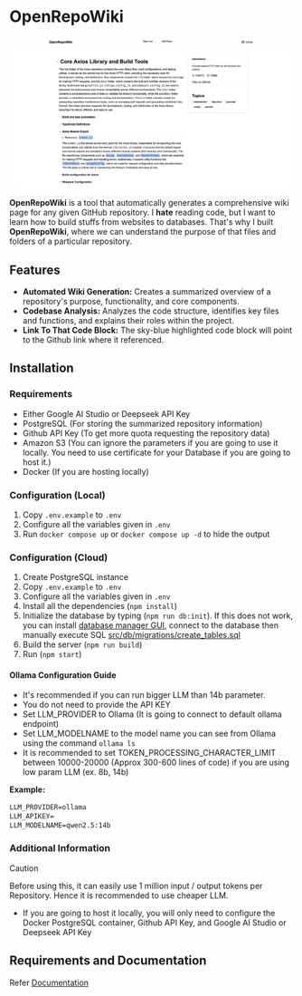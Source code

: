 
# OpenRepoWiki

![OpenRepoWiki Example Image](https://github.com/daeisbae/open-repo-wiki/blob/main/assets/openrepowiki.png)

**OpenRepoWiki** is a tool that automatically generates a comprehensive wiki page for any given GitHub repository. I **hate** reading code, but I want to learn how to build stuffs from websites to databases. That's why I built **OpenRepoWiki**, where we can understand the purpose of that files and folders of a particular repository.

## Features

- **Automated Wiki Generation:** Creates a summarized overview of a repository's purpose, functionality, and core components.
- **Codebase Analysis:** Analyzes the code structure, identifies key files and functions, and explains their roles within the project.
- **Link To That Code Block:** The sky-blue highlighted code block will point to the Github link where it referenced.

## Installation

### Requirements

- Either Google AI Studio or Deepseek API Key
- PostgreSQL (For storing the summarized repository information)
- Github API Key (To get more quota requesting the repository data)
- Amazon S3 (You can ignore the parameters if you are going to use it locally. You need to use certificate for your Database if you are going to host it.)
- Docker (If you are hosting locally)

### Configuration (Local)

1. Copy `.env.example` to `.env`
2. Configure all the variables given in `.env`
3. Run `docker compose up` or `docker compose up -d` to hide the output

### Configuration (Cloud)

1. Create PostgreSQL instance
2. Copy `.env.example` to `.env`
3. Configure all the variables given in `.env`
4. Install all the dependencies (`npm install`)
5. Initialize the database by typing (`npm run db:init`). If this does not work, you can install [database manager GUI](https://github.com/beekeeper-studio/beekeeper-studio), connect to the database then manually execute SQL [src/db/migrations/create_tables.sql](https://github.com/daeisbae/open-repo-wiki/blob/main/src/db/migrations/create_tables.sql)
6. Build the server (`npm run build`)
7. Run (`npm start`)


#### Ollama Configuration Guide

- It's recommended if you can run bigger LLM than 14b parameter.
- You do not need to provide the API KEY
- Set LLM_PROVIDER to Ollama (It is going to connect to default ollama endpoint)
- Set LLM_MODELNAME to the model name you can see from Ollama using the command `ollama ls`
- It is recommended to set TOKEN_PROCESSING_CHARACTER_LIMIT between 10000-20000 (Approx 300-600 lines of code) if you are using low param LLM (ex. 8b, 14b)

**Example:**

```
LLM_PROVIDER=ollama
LLM_APIKEY=
LLM_MODELNAME=qwen2.5:14b
```

### Additional Information

> [!CAUTION]
> Before using this, it can easily use 1 million input / output tokens per Repository. Hence it is recommended to use cheaper LLM.

- If you are going to host it locally, you will only need to configure the Docker PostgreSQL container, Github API Key, and Google AI Studio or Deepseek API Key

## Requirements and Documentation

Refer [Documentation](https://github.com/daeisbae/open-repo-wiki/blob/main/docs/)
